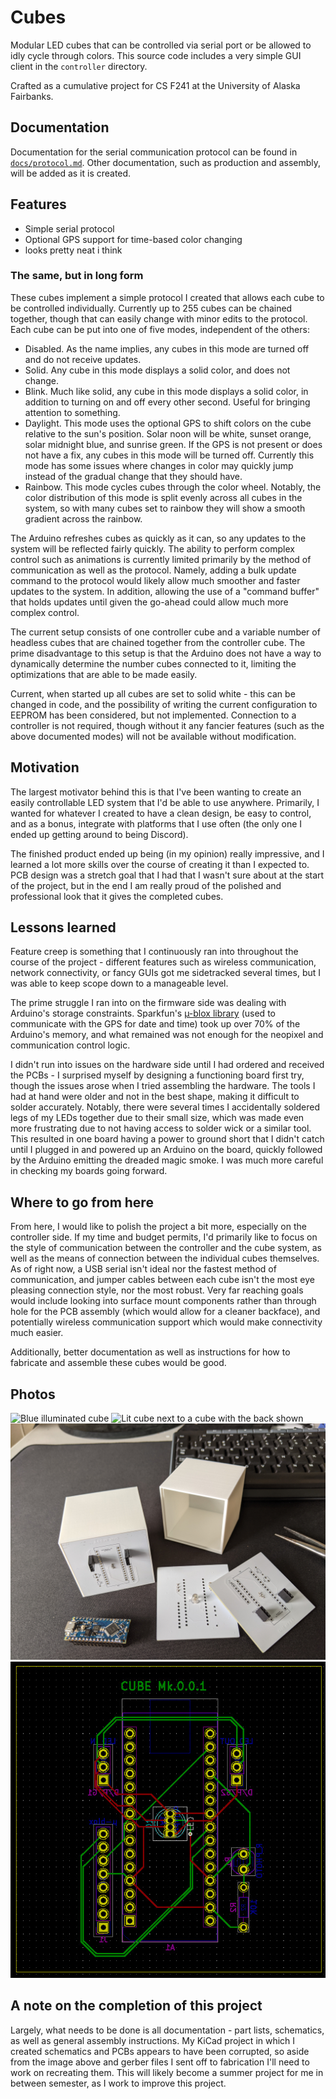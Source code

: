 # Cubes
Modular LED cubes that can be controlled via serial port or be allowed to idly
cycle through colors. This source code includes a very simple GUI client in the
`controller` directory.

Crafted as a cumulative project for CS F241 at the University of Alaska
Fairbanks.

## Documentation
Documentation for the serial communication protocol can be found in
[`docs/protocol.md`](docs/protocol.md). Other documentation, such as production
and assembly, will be added as it is created.

## Features
- Simple serial protocol
- Optional GPS support for time-based color changing
- looks pretty neat i think

### The same, but in long form
These cubes implement a simple protocol I created that allows each cube to be
controlled individually. Currently up to 255 cubes can be chained together,
though that can easily change with minor edits to the protocol. Each cube can be
put into one of five modes, independent of the others:

- Disabled. As the name implies, any cubes in this mode are turned off and do
  not receive updates.
- Solid. Any cube in this mode displays a solid color, and does not change.
- Blink. Much like solid, any cube in this mode displays a solid color, in
  addition to turning on and off every other second. Useful for bringing
  attention to something.
- Daylight. This mode uses the optional GPS to shift colors on the cube
  relative to the sun's position. Solar noon will be white, sunset orange, solar
  midnight blue, and sunrise green. If the GPS is not present or does not have a
  fix, any cubes in this mode will be turned off. Currently this mode has some
  issues where changes in color may quickly jump instead of the gradual change
  that they should have.
- Rainbow. This mode cycles cubes through the color wheel. Notably, the color
  distribution of this mode is split evenly across all cubes in the system, so
  with many cubes set to rainbow they will show a smooth gradient across the
  rainbow.

The Arduino refreshes cubes as quickly as it can, so any updates to the system
will be reflected fairly quickly. The ability to perform complex control such
as animations is currently limited primarily by the method of communication as
well as the protocol. Namely, adding a bulk update command to the protocol would
likely allow much smoother and faster updates to the system. In addition,
allowing the use of a "command buffer" that holds updates until given the
go-ahead could allow much more complex control.

The current setup consists of one controller cube and a variable number of
headless cubes that are chained together from the controller cube. The prime
disadvantage to this setup is that the Arduino does not have a way to
dynamically determine the number cubes connected to it, limiting the
optimizations that are able to be made easily.

Current, when started up all cubes are set to solid white - this can be changed
in code, and the possibility of writing the current configuration to EEPROM has
been considered, but not implemented. Connection to a controller is not
required, though without it any fancier features (such as the above documented
modes) will not be available without modification.

## Motivation
The largest motivator behind this is that I've been wanting to create an easily
controllable LED system that I'd be able to use anywhere. Primarily, I wanted
for whatever I created to have a clean design, be easy to control, and as a
bonus, integrate with platforms that I use often (the only one I ended up
getting around to being Discord).

The finished product ended up being (in my opinion) really impressive, and I
learned a lot more skills over the course of creating it than I expected to. PCB
design was a stretch goal that I had that I wasn't sure about at the start of
the project, but in the end I am really proud of the polished and professional
look that it gives the completed cubes.

## Lessons learned
Feature creep is something that I continuously ran into throughout the course of
the project - different features such as wireless communication, network
connectivity, or fancy GUIs got me sidetracked several times, but I was able to
keep scope down to a manageable level.

The prime struggle I ran into on the firmware side was dealing with Arduino's
storage constraints. Sparkfun's [µ-blox library](https://github.com/sparkfun/SparkFun_u-blox_GNSS_Arduino_Library)
(used to communicate with the GPS for date and time) took up over 70% of the
Arduino's memory, and what remained was not enough for the neopixel and
communication control logic.

I didn't run into issues on the hardware side until I had ordered and received
the PCBs - I surprised myself by designing a functioning board first try, though
the issues arose when I tried assembling the hardware. The tools I had at hand
were older and not in the best shape, making it difficult to solder accurately.
Notably, there were several times I accidentally soldered legs of my LEDs
together due to their small size, which was made even more frustrating due to
not having access to solder wick or a similar tool. This resulted in one board
having a power to ground short that I didn't catch until I plugged in and
powered up an Arduino on the board, quickly followed by the Arduino emitting
the dreaded magic smoke. I was much more careful in checking my boards going
forward.

## Where to go from here
From here, I would like to polish the project a bit more, especially on the
controller side. If my time and budget permits, I'd primarily like to focus on
the style of communication between the controller and the cube system, as well
as the means of connection between the individual cubes themselves. As of right
now, a USB serial isn't ideal nor the fastest method of communication, and
jumper cables between each cube isn't the most eye pleasing connection style,
nor the most robust. Very far reaching goals would include looking into surface
mount components rather than through hole for the PCB assembly (which would
allow for a cleaner backface), and potentially wireless communication support
which would make connectivity much easier.

Additionally, better documentation as well as instructions for how to fabricate
and assemble these cubes would be good.

## Photos
![Blue illuminated cube](images/cube.jpg)
![Lit cube next to a cube with the back shown](images/cube_back.jpg)
![Various parts of the cube next to each other](images/boards.jpg)
![Layout of the PCB](images/pcb.jpg)

## A note on the completion of this project
Largely, what needs to be done is all documentation - part lists, schematics, as
well as general assembly instructions. My KiCad project in which I created
schematics and PCBs appears to have been corrupted, so aside from the image
above and gerber files I sent off to fabrication I'll need to work on recreating
them. This will likely become a summer project for me in between semester, as I
work to improve this project.
